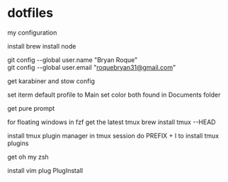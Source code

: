 # dotfiles
my configuration

install brew
install node

git config --global user.name "Bryan Roque"  \
git config --global user.email "roquebryan31@gmail.com"

get karabiner and stow config

set iterm default profile to Main
set color
both found in Documents folder

get pure prompt

for floating windows in fzf get the latest tmux
brew install tmux --HEAD

install tmux plugin manager
in tmux session do PREFIX + I to install tmux plugins

get oh my zsh

install vim plug
PlugInstall
